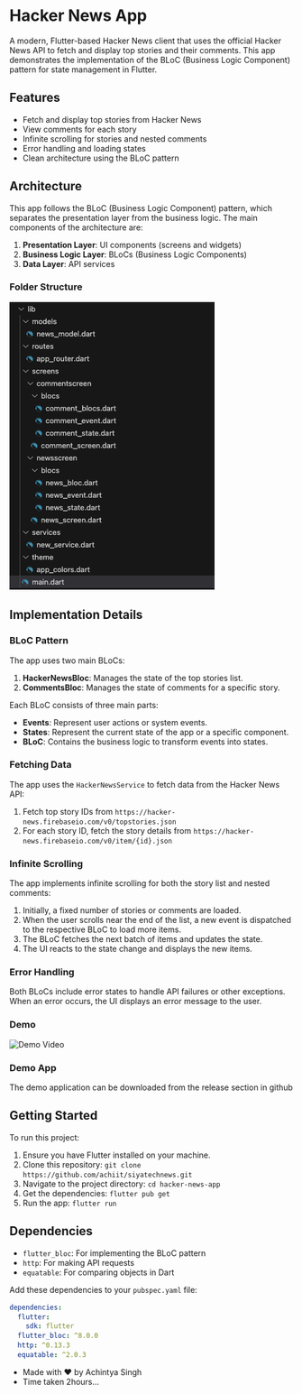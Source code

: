 # Hacker News App

A modern, Flutter-based Hacker News client that uses the official Hacker News API to fetch and display top stories and their comments. This app demonstrates the implementation of the BLoC (Business Logic Component) pattern for state management in Flutter.

## Features

- Fetch and display top stories from Hacker News
- View comments for each story
- Infinite scrolling for stories and nested comments
- Error handling and loading states
- Clean architecture using the BLoC pattern

## Architecture

This app follows the BLoC (Business Logic Component) pattern, which separates the presentation layer from the business logic. The main components of the architecture are:

1. **Presentation Layer**: UI components (screens and widgets)
2. **Business Logic Layer**: BLoCs (Business Logic Components)
3. **Data Layer**: API services

### Folder Structure

![Folder Structure](https://github.com/achiit/siyatechnews/blob/main/assets/appimages/Screenshot%202024-08-27%20at%204.09.10%20AM.png)


## Implementation Details

### BLoC Pattern

The app uses two main BLoCs:

1. **HackerNewsBloc**: Manages the state of the top stories list.
2. **CommentsBloc**: Manages the state of comments for a specific story.

Each BLoC consists of three main parts:

- **Events**: Represent user actions or system events.
- **States**: Represent the current state of the app or a specific component.
- **BLoC**: Contains the business logic to transform events into states.

### Fetching Data

The app uses the `HackerNewsService` to fetch data from the Hacker News API:

1. Fetch top story IDs from `https://hacker-news.firebaseio.com/v0/topstories.json`
2. For each story ID, fetch the story details from `https://hacker-news.firebaseio.com/v0/item/{id}.json`

### Infinite Scrolling

The app implements infinite scrolling for both the story list and nested comments:

1. Initially, a fixed number of stories or comments are loaded.
2. When the user scrolls near the end of the list, a new event is dispatched to the respective BLoC to load more items.
3. The BLoC fetches the next batch of items and updates the state.
4. The UI reacts to the state change and displays the new items.

### Error Handling

Both BLoCs include error states to handle API failures or other exceptions. When an error occurs, the UI displays an error message to the user.

### Demo

![Demo Video](https://github.com/achiit/siyatechnews/blob/main/assets/appimages/demo.gif)

### Demo App

The demo application can be downloaded from the release section in github

## Getting Started

To run this project:

1. Ensure you have Flutter installed on your machine.
2. Clone this repository: `git clone https://github.com/achiit/siyatechnews.git`
3. Navigate to the project directory: `cd hacker-news-app`
4. Get the dependencies: `flutter pub get`
5. Run the app: `flutter run`

## Dependencies

- `flutter_bloc`: For implementing the BLoC pattern
- `http`: For making API requests
- `equatable`: For comparing objects in Dart

Add these dependencies to your `pubspec.yaml` file:

```yaml
dependencies:
  flutter:
    sdk: flutter
  flutter_bloc: ^8.0.0
  http: ^0.13.3
  equatable: ^2.0.3
```

- Made with ❤️ by Achintya Singh
- Time taken 2hours...
